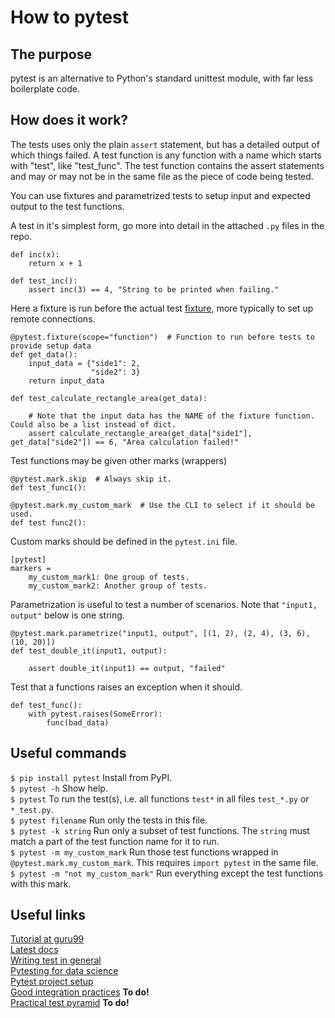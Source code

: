 # How to pytest

## The purpose
pytest is an alternative to Python's standard unittest module, with far less boilerplate code.

## How does it work?
The tests uses only the plain `assert` statement, but has a detailed output of which things failed. A test function is any function with a name which starts with "test", like "test_func". The test function contains the assert statements and may or may not be in the same file as the piece of code being tested.

You can use fixtures and parametrized tests to setup input and expected output to the test functions.

A test in it's simplest form, go more into detail in the attached `.py` files in the repo.
```
def inc(x):
    return x + 1

def test_inc():
    assert inc(3) == 4, "String to be printed when failing."
```
Here a fixture is run before the actual test [fixture](https://docs.pytest.org/en/stable/fixture.html), more typically to set up remote connections.<br/>
```
@pytest.fixture(scope="function")  # Function to run before tests to provide setup data
def get_data():
    input_data = {"side1": 2,
                  "side2": 3}
    return input_data

def test_calculate_rectangle_area(get_data):

    # Note that the input data has the NAME of the fixture function. Could also be a list instead of dict.
    assert calculate_rectangle_area(get_data["side1"], get_data["side2"]) == 6, "Area calculation failed!"
```

Test functions may be given other marks (wrappers)
```
@pytest.mark.skip  # Always skip it.
def test_func1():

@pytest.mark.my_custom_mark  # Use the CLI to select if it should be used.
def test func2():
```
Custom marks should be defined in the `pytest.ini` file.
```
[pytest]
markers =
    my_custom_mark1: One group of tests.
    my_custom_mark2: Another group of tests.
```

Parametrization is useful to test a number of scenarios. Note that `"input1, output"` below is one string.
```
@pytest.mark.parametrize("input1, output", [(1, 2), (2, 4), (3, 6), (10, 20)])
def test_double_it(input1, output):

    assert double_it(input1) == output, "failed"
```

Test that a functions raises an exception when it should.
```
def test_func():
    with pytest.raises(SomeError):
        func(bad_data)
```

## Useful commands
`$ pip install pytest` Install from PyPI.  
`$ pytest -h` Show help.  
`$ pytest` To run the test(s), i.e. all functions `test*` in all files `test_*.py` or `*_test.py`.  
`$ pytest filename` Run only the tests in this file.  
`$ pytest -k string` Run only a subset of test functions. The `string` must match a part of the test function name for it to run.  
`$ pytest -m my_custom_mark` Run those test functions wrapped in `@pytest.mark.my_custom_mark`. This requires `import pytest` in the same file.  
`$ pytest -m "not my_custom_mark"` Run everything except the test functions with this mark.  

## Useful links
[Tutorial at guru99](https://www.guru99.com/pytest-tutorial.html)  
[Latest docs](https://docs.pytest.org/en/latest/)  
[Writing test in general](https://docs.python-guide.org/writing/tests/)  
[Pytesting for data science](https://towardsdatascience.com/unit-testing-for-data-scientists-dc5e0cd397fb?source=emailShare-4bc2cf6e09a0-1600340162&_branch_match_id=804235815812269298)  
[Pytest project setup](https://gaopinghuang0.github.io/2018/08/03/python3-import-and-project-layout)  
[Good integration practices](https://docs.pytest.org/en/stable/goodpractices.html) **To do!**  
[Practical test pyramid](https://martinfowler.com/articles/practical-test-pyramid.html?ref=hackernoon.com) **To do!**
